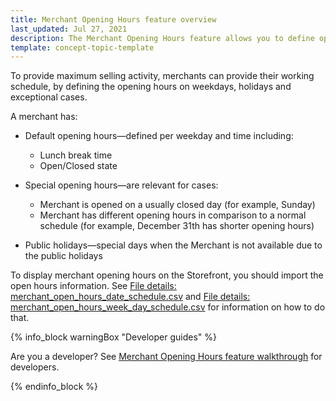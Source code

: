 ```yaml
---
title: Merchant Opening Hours feature overview
last_updated: Jul 27, 2021
description: The Merchant Opening Hours feature allows you to define opening hours for a merchant.
template: concept-topic-template
---
```


To provide maximum selling activity, merchants can provide their working schedule, by defining the opening hours on weekdays, holidays and exceptional cases.

A merchant has:

* Default opening hours—defined per weekday and time including:
    * Lunch break time
    * Open/Closed state

* Special opening hours—are relevant for cases:

    * Merchant is opened on a usually closed day (for example, Sunday)
    * Merchant has different opening hours in comparison to a normal schedule (for example, December 31th has shorter opening hours)

* Public holidays—special days when the Merchant is not available due to the public holidays

To display merchant opening hours on the Storefront, you should import the open hours information. See [File details: merchant_open_hours_date_schedule.csv](/docs/marketplace/dev/data-import/{{page.version}}/file-details-merchant-open-hours-date-schedule.csv.html) and [File details: merchant_open_hours_week_day_schedule.csv](/docs/marketplace/dev/data-import/{{page.version}}/file-details-merchant-open-hours-week-day-schedule.csv.html) for information on how to do that.

{% info_block warningBox "Developer guides" %}

Are you a developer? See [Merchant Opening Hours feature walkthrough](/docs/marketplace/dev/feature-walkthroughs/{{page.version}}/merchant-opening-hours-feature-walkthrough.html) for developers. 

{% endinfo_block %}